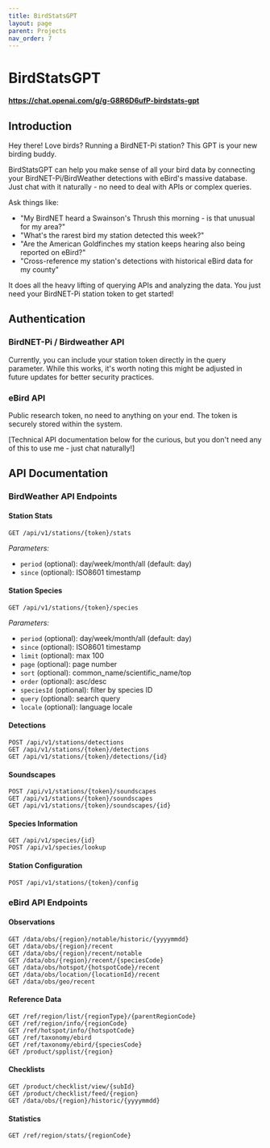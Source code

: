 ```yaml
---
title: BirdStatsGPT
layout: page
parent: Projects
nav_order: 7
---
```


# BirdStatsGPT

**https://chat.openai.com/g/g-G8R6D6ufP-birdstats-gpt**

## Introduction

Hey there! Love birds? Running a BirdNET-Pi station? This GPT is your new birding buddy. 

BirdStatsGPT can help you make sense of all your bird data by connecting your BirdNET-Pi/BirdWeather detections with eBird's massive database. Just chat with it naturally - no need to deal with APIs or complex queries.

Ask things like:
- "My BirdNET heard a Swainson's Thrush this morning - is that unusual for my area?"
- "What's the rarest bird my station detected this week?"
- "Are the American Goldfinches my station keeps hearing also being reported on eBird?"
- "Cross-reference my station's detections with historical eBird data for my county"

It does all the heavy lifting of querying APIs and analyzing the data. You just need your BirdNET-Pi station token to get started!

## Authentication

### BirdNET-Pi / Birdweather API
Currently, you can include your station token directly in the query parameter. While this works, it's worth noting this might be adjusted in future updates for better security practices.

### eBird API
Public research token, no need to anything on your end. The token is securely stored within the system.

[Technical API documentation below for the curious, but you don't need any of this to use me - just chat naturally!]

## API Documentation

### BirdWeather API Endpoints

#### Station Stats
    GET /api/v1/stations/{token}/stats

*Parameters:*
- `period` (optional): day/week/month/all (default: day) 
- `since` (optional): ISO8601 timestamp

#### Station Species
    GET /api/v1/stations/{token}/species

*Parameters:*
- `period` (optional): day/week/month/all (default: day)
- `since` (optional): ISO8601 timestamp
- `limit` (optional): max 100
- `page` (optional): page number
- `sort` (optional): common_name/scientific_name/top
- `order` (optional): asc/desc
- `speciesId` (optional): filter by species ID
- `query` (optional): search query
- `locale` (optional): language locale

#### Detections
    POST /api/v1/stations/detections
    GET /api/v1/stations/{token}/detections
    GET /api/v1/stations/{token}/detections/{id}

#### Soundscapes
    POST /api/v1/stations/{token}/soundscapes
    GET /api/v1/stations/{token}/soundscapes
    GET /api/v1/stations/{token}/soundscapes/{id}

#### Species Information
    GET /api/v1/species/{id}
    POST /api/v1/species/lookup

#### Station Configuration
    POST /api/v1/stations/{token}/config

### eBird API Endpoints

#### Observations
    GET /data/obs/{region}/notable/historic/{yyyymmdd}
    GET /data/obs/{region}/recent
    GET /data/obs/{region}/recent/notable
    GET /data/obs/{region}/recent/{speciesCode}
    GET /data/obs/hotspot/{hotspotCode}/recent
    GET /data/obs/location/{locationId}/recent
    GET /data/obs/geo/recent

#### Reference Data
    GET /ref/region/list/{regionType}/{parentRegionCode}
    GET /ref/region/info/{regionCode}
    GET /ref/hotspot/info/{hotspotCode}
    GET /ref/taxonomy/ebird
    GET /ref/taxonomy/ebird/{speciesCode}
    GET /product/spplist/{region}

#### Checklists
    GET /product/checklist/view/{subId}
    GET /product/checklist/feed/{region}
    GET /data/obs/{region}/historic/{yyyymmdd}

#### Statistics
    GET /ref/region/stats/{regionCode}

